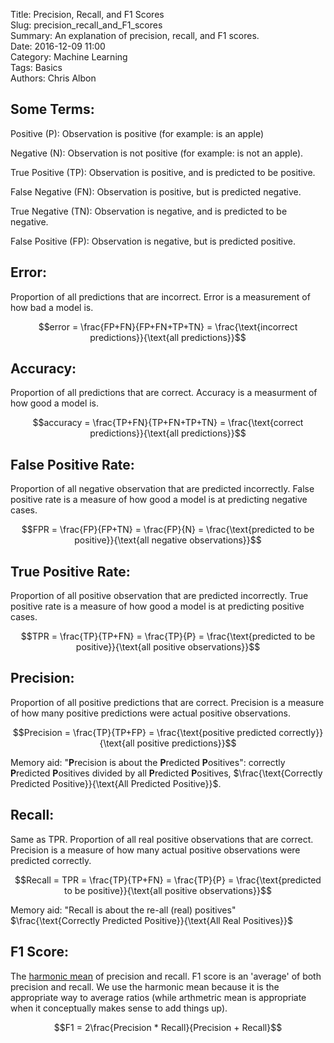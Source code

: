 Title: Precision, Recall, and F1 Scores   
Slug: precision_recall_and_F1_scores     
Summary: An explanation of precision, recall, and F1 scores.    
Date: 2016-12-09 11:00    
Category: Machine Learning   
Tags: Basics  
Authors: Chris Albon


## Some Terms:

Positive (P): Observation is positive (for example: is an apple)

Negative (N): Observation is not positive (for example: is not an apple).



True Positive (TP): Observation is positive, and is predicted to be positive.

False Negative (FN): Observation is positive, but is predicted negative.



True Negative (TN): Observation is negative, and is predicted to be negative.

False Positive (FP): Observation is negative, but is predicted positive.



## Error:

Proportion of all predictions that are incorrect. Error is a measurement of how bad a model is.

$$error = \frac{FP+FN}{FP+FN+TP+TN} = \frac{\text{incorrect predictions}}{\text{all predictions}}$$



## Accuracy:

Proportion of all predictions that are correct. Accuracy is a measurment of how good a model is.

$$accuracy = \frac{TP+FN}{TP+FN+TP+TN} = \frac{\text{correct predictions}}{\text{all predictions}}$$



## False Positive Rate:

Proportion of all negative observation that are predicted incorrectly. False positive rate is a measure of how good a model is at predicting negative cases.

$$FPR = \frac{FP}{FP+TN} = \frac{FP}{N} = \frac{\text{predicted to be positive}}{\text{all negative observations}}$$




## True Positive Rate:

Proportion of all positive observation that are predicted incorrectly. True positive rate is a measure of how good a model is at predicting positive cases.

$$TPR = \frac{TP}{TP+FN} = \frac{TP}{P} = \frac{\text{predicted to be positive}}{\text{all positive observations}}$$



## Precision:

Proportion of all positive predictions that are correct. Precision is a measure of how many positive predictions were actual positive observations.

$$Precision = \frac{TP}{TP+FP} = \frac{\text{positive predicted correctly}}{\text{all positive predictions}}$$



Memory aid: "**P**recision is about the **P**redicted **P**ositives": correctly **P**redicted **P**ositives divided by all **P**redicted **P**ositives, $\frac{\text{Correctly Predicted Positive}}{\text{All Predicted Positive}}$.

## Recall:

Same as TPR. Proportion of all real positive observations that are correct. Precision is a measure of how many actual positive observations were predicted correctly.

$$Recall = TPR = \frac{TP}{TP+FN} = \frac{TP}{P} = \frac{\text{predicted to be positive}}{\text{all positive observations}}$$



Memory aid: "Recall is about the re-all (real) positives" $\frac{\text{Correctly Predicted Positive}}{\text{All Real Positives}}$



## F1 Score:

The [harmonic mean](https://en.wikipedia.org/wiki/Harmonic_mean) of precision and recall. F1 score is an 'average' of both precision and recall. We use the harmonic mean because it is the appropriate way to average ratios (while arthmetric mean is appropriate when it conceptually makes sense to add things up).

$$F1 = 2\frac{Precision * Recall}{Precision + Recall}$$

